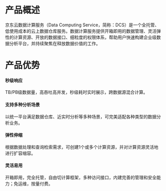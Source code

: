 # 产品概述
京东云数据计算服务（Data Computing Service，简称：DCS）是一个全托管、低使用成本的云上数据仓库服务。数据计算服务提供开箱即用的数据管理、灵活弹性的计算资源、开放的数据接口、细粒度的权限体系，帮助用户快速构建企业级数据分析平台，并持续聚焦在释放数据价值的工作。

#  产品优势
#### 秒级响应
TB/PB级数据量，高吞吐高并发，秒级耗时实时展示，跨数据源混合计算。

#### 支持多种分析场景
以统一平台满足数据仓库、近实时分析等多种场景，可完美适配各种类型的数据分析业务。

#### 弹性伸缩
根据数据处理和查询检索需求，可创建1个或多个计算资源，并对计算资源灵活地进行扩容缩容。

#### 灵活易用
开箱即用，完全托管，自由切计算框架，多种访问接口，内建完善的管理和安全能力；免运维，按量付费。
